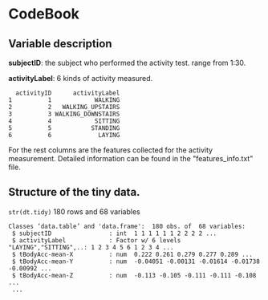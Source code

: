 # CodeBook

## Variable description

**subjectID**: the subject who performed the activity test. range from 1:30.

**activityLabel**: 6 kinds of activity measured.

``` 
  activityID      activityLabel
1          1            WALKING
2          2   WALKING_UPSTAIRS
3          3 WALKING_DOWNSTAIRS
4          4            SITTING
5          5           STANDING
6          6             LAYING
```

For the rest columns are the features collected for the activity measurement. Detailed information can be found in the "features_info.txt" file.

## Structure of the tiny data.

`str(dt.tidy)`  180 rows and 68 variables

``` 
Classes ‘data.table’ and 'data.frame':	180 obs. of  68 variables:
 $ subjectID                : int  1 1 1 1 1 1 2 2 2 2 ...
 $ activityLabel            : Factor w/ 6 levels "LAYING","SITTING",..: 1 2 3 4 5 6 1 2 3 4 ...
 $ tBodyAcc-mean-X          : num  0.222 0.261 0.279 0.277 0.289 ...
 $ tBodyAcc-mean-Y          : num  -0.04051 -0.00131 -0.01614 -0.01738 -0.00992 ...
 $ tBodyAcc-mean-Z          : num  -0.113 -0.105 -0.111 -0.111 -0.108 ...
 ...
 
```

